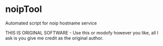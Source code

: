 # noipTool
Automated script for noip hostname service

THIS IS ORIGINAL SOFTWARE - Use this or modofy however you like, all I ask is you give me credit as the original author.
